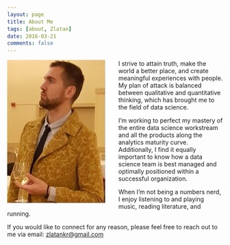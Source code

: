 ```yaml
---
layout: page
title: About Me
tags: [about, Zlatan]
date: 2016-03-21
comments: false
---
```

<img align="left" src="/assets/img/z2.jpg">

I strive to attain truth, make the world a better place, and create meaningful experiences with people. My plan of attack is balanced between qualitative and quantitative thinking, which has brought me to the field of data science.  

I’m working to perfect my mastery of the entire data science workstream and all the products along the analytics maturity curve. Additionally, I find it equally important to know how a data science team is best managed and optimally positioned within a successful organization.  

When I’m not being a numbers nerd, I enjoy listening to and playing music, reading literature, and running.  

If you would like to connect for any reason, please feel free to reach out to me via email: zlatankr@gmail.com